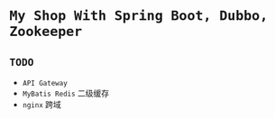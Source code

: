 # `My Shop With Spring Boot, Dubbo, Zookeeper`

## `TODO`
- `API Gateway`
- `MyBatis Redis` 二级缓存
- `nginx` 跨域